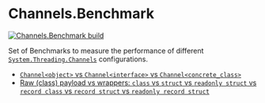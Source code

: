 # Channels.Benchmark

[![Channels.Benchmark build][buildlogo]][buildlink]

Set of Benchmarks to measure the performance of different [`System.Threading.Channels`](https://learn.microsoft.com/en-us/dotnet/core/extensions/channels) configurations.

- [`Channel<object>` vs `Channel<interface>` vs `Channel<concrete_class>`](Results/ChannelOfT_Benchmark.md)
- [Raw (class) payload vs wrappers: `class` vs `struct` vs `readonly struct` vs `record class` vs `record struct` vs `readonly record struct`](Results/PayloadType_Benchmark.md)

[buildlink]: https://github.com/eduherminio/Channels.Benchmarks/actions/build/ci.yml
[buildlogo]: https://github.com/eduherminio/Channels.Benchmarks/actions/build/ci.yml/badge.svg
